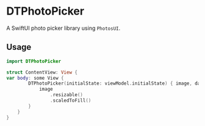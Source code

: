 # DTPhotoPicker

A SwiftUI photo picker library using `PhotosUI`. 

## Usage

```swift
import DTPhotoPicker

struct ContentView: View {
var body: some View {
        DTPhotoPicker(initialState: viewModel.initialState) { image, data in
            image
                .resizable()
                .scaledToFill()
        }
    }
}
```
